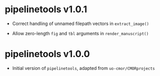 # pipelinetools v1.0.1

* Correct handling of unnamed filepath vectors in `extract_image()`

* Allow zero-length `fig` and `tbl` arguments in `render_manuscript()`

# pipelinetools v1.0.0

* Initial version of `pipelinetools`, adapted from `uo-cmor/CMORprojects`
